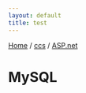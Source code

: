 ```yaml
---
layout: default
title: test
---
```


[Home](/RewinedDocs/) /
[ccs](/RewinedDocs/content/ccs/index) /
[ASP.net](/RewinedDocs/content/ccs/mysql)

# MySQL